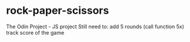 # rock-paper-scissors
The Odin Project - JS project
Still need to:
add 5 rounds (call function 5x)
track score of the game
